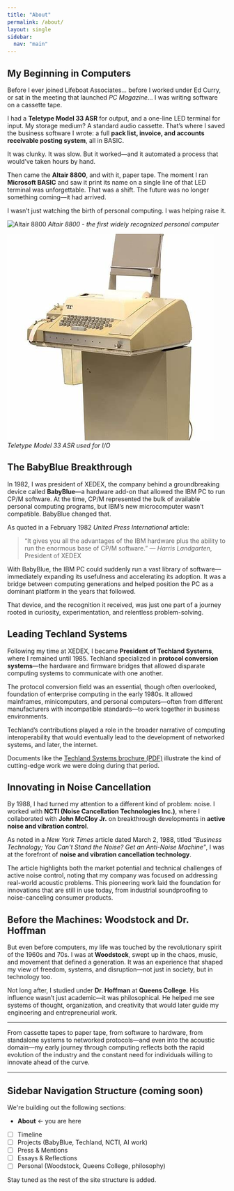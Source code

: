 ```yaml
---
title: "About"
permalink: /about/
layout: single
sidebar:
  nav: "main"
---
```


## My Beginning in Computers

Before I ever joined Lifeboat Associates… before I worked under Ed Curry, or sat in the meeting that launched *PC Magazine*… I was writing software on a cassette tape.

I had a **Teletype Model 33 ASR** for output, and a one-line LED terminal for input. My storage medium? A standard audio cassette. That’s where I saved the business software I wrote: a full **pack list, invoice, and accounts receivable posting system**, all in BASIC.

It was clunky. It was slow. But it worked—and it automated a process that would’ve taken hours by hand.

Then came the **Altair 8800**, and with it, paper tape. The moment I ran **Microsoft BASIC** and saw it print its name on a single line of that LED terminal was unforgettable. That was a shift. The future was no longer something coming—it had arrived.

I wasn’t just watching the birth of personal computing. I was helping raise it.

![Altair 8800](/assets/images/altair-8800.jpg)
*Altair 8800 - the first widely recognized personal computer*

![Teletype Model 33 ASR](/assets/images/teletype-asr33.jpg)
*Teletype Model 33 ASR used for I/O*

## The BabyBlue Breakthrough

In 1982, I was president of XEDEX, the company behind a groundbreaking device called **BabyBlue**—a hardware add-on that allowed the IBM PC to run CP/M software. At the time, CP/M represented the bulk of available personal computing programs, but IBM’s new microcomputer wasn’t compatible. BabyBlue changed that.

As quoted in a February 1982 *United Press International* article:

> “It gives you all the advantages of the IBM hardware plus the ability to run the enormous base of CP/M software.” — *Harris Landgarten*, President of XEDEX

With BabyBlue, the IBM PC could suddenly run a vast library of software—immediately expanding its usefulness and accelerating its adoption. It was a bridge between computing generations and helped position the PC as a dominant platform in the years that followed.

That device, and the recognition it received, was just one part of a journey rooted in curiosity, experimentation, and relentless problem-solving.

## Leading Techland Systems

Following my time at XEDEX, I became **President of Techland Systems**, where I remained until 1985. Techland specialized in **protocol conversion systems**—the hardware and firmware bridges that allowed disparate computing systems to communicate with one another.

The protocol conversion field was an essential, though often overlooked, foundation of enterprise computing in the early 1980s. It allowed mainframes, minicomputers, and personal computers—often from different manufacturers with incompatible standards—to work together in business environments.

Techland’s contributions played a role in the broader narrative of computing interoperability that would eventually lead to the development of networked systems, and later, the internet.

Documents like the [Techland Systems brochure (PDF)](/assets/docs/techland-brochure.pdf) illustrate the kind of cutting-edge work we were doing during that period.

## Innovating in Noise Cancellation

By 1988, I had turned my attention to a different kind of problem: noise. I worked with **NCTI (Noise Cancellation Technologies Inc.)**, where I collaborated with **John McCloy Jr.** on breakthrough developments in **active noise and vibration control**.

As noted in a *New York Times* article dated March 2, 1988, titled *"Business Technology; You Can't Stand the Noise? Get an Anti-Noise Machine"*, I was at the forefront of **noise and vibration cancellation technology**.

The article highlights both the market potential and technical challenges of active noise control, noting that my company was focused on addressing real-world acoustic problems. This pioneering work laid the foundation for innovations that are still in use today, from industrial soundproofing to noise-canceling consumer products.

## Before the Machines: Woodstock and Dr. Hoffman

But even before computers, my life was touched by the revolutionary spirit of the 1960s and 70s. I was at **Woodstock**, swept up in the chaos, music, and movement that defined a generation. It was an experience that shaped my view of freedom, systems, and disruption—not just in society, but in technology too.

Not long after, I studied under **Dr. Hoffman** at **Queens College**. His influence wasn’t just academic—it was philosophical. He helped me see systems of thought, organization, and creativity that would later guide my engineering and entrepreneurial work.

---

From cassette tapes to paper tape, from software to hardware, from standalone systems to networked protocols—and even into the acoustic domain—my early journey through computing reflects both the rapid evolution of the industry and the constant need for individuals willing to innovate ahead of the curve.

---

## Sidebar Navigation Structure (coming soon)

We're building out the following sections:
- **About** ← you are here
- [ ] Timeline
- [ ] Projects (BabyBlue, Techland, NCTI, AI work)
- [ ] Press & Mentions
- [ ] Essays & Reflections
- [ ] Personal (Woodstock, Queens College, philosophy)

Stay tuned as the rest of the site structure is added.
